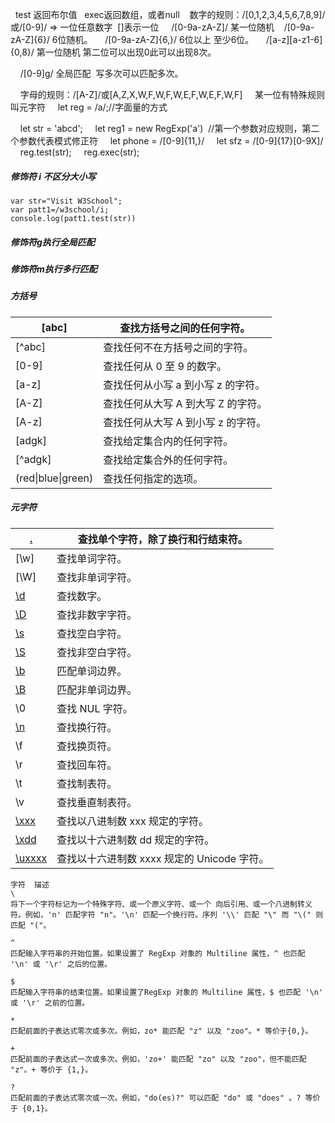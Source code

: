 

  test 返回布尔值   exec返回数组，或者null
   数字的规则：/[0,1,2,3,4,5,6,7,8,9]/或/[0-9]/ => 一位任意数字  []表示一位
    /[0-9a-zA-Z]/ 某一位随机
   /[0-9a-zA-Z]{6}/ 6位随机。
    /[0-9a-zA-Z]{6,}/ 6位以上 至少6位。
    /[a-z][a-z1-6]{0,8}/ 第一位随机 第二位可以出现0此可以出现8次。

    /[0-9]g/ 全局匹配  写多次可以匹配多次。

    字母的规则：/[A-Z]/或[A,Z,X,W,F,W,F,W,E,F,W,E,F,W,F]
    某一位有特殊规则叫元字符
    let reg = /a/;//字面量的方式

    let str = 'abcd';
    let reg1 = new RegExp('a')  //第一个参数对应规则，第二个参数代表模式修正符
    let phone = /[0-9]{11,}/
    let sfz = /[0-9]{17}[0-9X]/
    reg.test(str);
    reg.exec(str);

##### 修饰符 i 不区分大小写

```
var str="Visit W3School";
var patt1=/w3school/i;
console.log(patt1.test(str))
```

##### 修饰符g执行全局匹配

##### 修饰符m执行多行匹配

##### 方括号

| [abc]              | 查找方括号之间的任何字符。        |
| ------------------ | -------------------- |
| [^abc]             | 查找任何不在方括号之间的字符。      |
| [0-9]              | 查找任何从 0 至 9 的数字。     |
| [a-z]              | 查找任何从小写 a 到小写 z 的字符。 |
| [A-Z]              | 查找任何从大写 A 到大写 Z 的字符。 |
| [A-z]              | 查找任何从大写 A 到小写 z 的字符。 |
| [adgk]             | 查找给定集合内的任何字符。        |
| [^adgk]            | 查找给定集合外的任何字符。        |
| (red\|blue\|green) | 查找任何指定的选项。           |

##### 元字符

| [.](http://www.w3school.com.cn/jsref/jsref_regexp_dot.asp) | 查找单个字符，除了换行和行结束符。             |
| ---------------------------------------- | ----------------------------- |
| [\w]                                     | 查找单词字符。                       |
| [\W]                                     | 查找非单词字符。                      |
| [\d](http://www.w3school.com.cn/jsref/jsref_regexp_digit.asp) | 查找数字。                         |
| [\D](http://www.w3school.com.cn/jsref/jsref_regexp_digit_non.asp) | 查找非数字字符。                      |
| [\s](http://www.w3school.com.cn/jsref/jsref_regexp_whitespace.asp) | 查找空白字符。                       |
| [\S](http://www.w3school.com.cn/jsref/jsref_regexp_whitespace_non.asp) | 查找非空白字符。                      |
| [\b](http://www.w3school.com.cn/jsref/jsref_regexp_begin.asp) | 匹配单词边界。                       |
| [\B](http://www.w3school.com.cn/jsref/jsref_regexp_begin_not.asp) | 匹配非单词边界。                      |
| \0                                       | 查找 NUL 字符。                    |
| [\n](http://www.w3school.com.cn/jsref/jsref_regexp_newline.asp) | 查找换行符。                        |
| \f                                       | 查找换页符。                        |
| \r                                       | 查找回车符。                        |
| \t                                       | 查找制表符。                        |
| \v                                       | 查找垂直制表符。                      |
| [\xxx](http://www.w3school.com.cn/jsref/jsref_regexp_octal.asp) | 查找以八进制数 xxx 规定的字符。            |
| [\xdd](http://www.w3school.com.cn/jsref/jsref_regexp_hex.asp) | 查找以十六进制数 dd 规定的字符。            |
| [\uxxxx](http://www.w3school.com.cn/jsref/jsref_regexp_unicode_hex.asp) | 查找以十六进制数 xxxx 规定的 Unicode 字符。 |

~~~
字符	描述
\	
将下一个字符标记为一个特殊字符、或一个原义字符、或一个 向后引用、或一个八进制转义符。例如，'n' 匹配字符 "n"。'\n' 匹配一个换行符。序列 '\\' 匹配 "\" 而 "\(" 则匹配 "("。

^	
匹配输入字符串的开始位置。如果设置了 RegExp 对象的 Multiline 属性，^ 也匹配 '\n' 或 '\r' 之后的位置。

$	
匹配输入字符串的结束位置。如果设置了RegExp 对象的 Multiline 属性，$ 也匹配 '\n' 或 '\r' 之前的位置。

*	
匹配前面的子表达式零次或多次。例如，zo* 能匹配 "z" 以及 "zoo"。* 等价于{0,}。

+	
匹配前面的子表达式一次或多次。例如，'zo+' 能匹配 "zo" 以及 "zoo"，但不能匹配 "z"。+ 等价于 {1,}。

?	
匹配前面的子表达式零次或一次。例如，"do(es)?" 可以匹配 "do" 或 "does" 。? 等价于 {0,1}。

~~~
